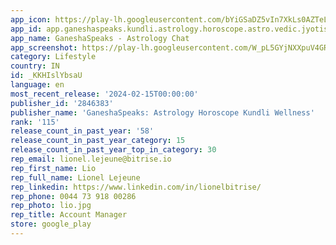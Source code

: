 ```yaml
---
app_icon: https://play-lh.googleusercontent.com/bYiGSaDZ5vIn7XkLs0AZTeLLQcF5ZjoUqeEpsB_cRogyRJtmdMy7OprHxLvFFUuSpg
app_id: app.ganeshaspeaks.kundli.astrology.horoscope.astro.vedic.jyotish.astrologer.prediction.zodiac
app_name: GaneshaSpeaks - Astrology Chat
app_screenshot: https://play-lh.googleusercontent.com/W_pL5GYjNXXpuV4GRfqCAk6yX6ARR0uw50BOz7eb_s6KJm4da5gSKgf8CQ1XZMnCQ-E
category: Lifestyle
country: IN
id: _KKHIslYbsaU
language: en
most_recent_release: '2024-02-15T00:00:00'
publisher_id: '2846383'
publisher_name: 'GaneshaSpeaks: Astrology Horoscope Kundli Wellness'
rank: '115'
release_count_in_past_year: '58'
release_count_in_past_year_category: 15
release_count_in_past_year_top_in_category: 30
rep_email: lionel.lejeune@bitrise.io
rep_first_name: Lio
rep_full_name: Lionel Lejeune
rep_linkedin: https://www.linkedin.com/in/lionelbitrise/
rep_phone: 0044 73 918 00286
rep_photo: lio.jpg
rep_title: Account Manager
store: google_play
---
```

